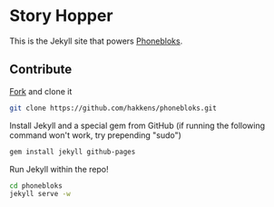 # Story Hopper

This is the Jekyll site that powers [Phonebloks](http://phonebloks.com).

## Contribute

[Fork](https://help.github.com/articles/fork-a-repo/) and clone it

```bash
git clone https://github.com/hakkens/phonebloks.git
```

Install Jekyll and a special gem from GitHub (if running the following command won't work, try prepending "sudo")

```bash
gem install jekyll github-pages
```

Run Jekyll within the repo!

```bash
cd phonebloks
jekyll serve -w
```
